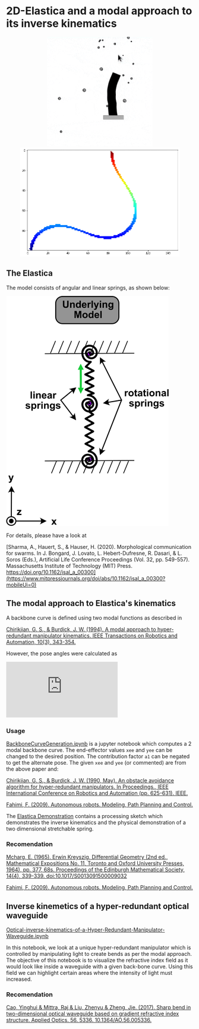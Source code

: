 # 2D-Elastica and a modal approach to its inverse kinematics
<p align="center">
  <img src="https://github.com/Asheeshkrsharma/Modal-approach-to-2D-elastica-s-inverse-kinematics-/blob/master/resources/Dem.gif" width="284" title="hover text">
  <img src="https://github.com/Asheeshkrsharma/Modal-approach-to-2D-elastica-s-inverse-kinematics-/blob/master/resources/Hyper-redundant-waveguide-manipulator.gif" width="430" alt="accessibility text">
</p>

## The Elastica
The model consists of angular and linear springs, as shown below:

![](https://github.com/Asheeshkrsharma/Modal-approach-to-2D-elastica-s-inverse-kinematics-/blob/master/resources/model.svg)

For details, please have a look at

[Sharma, A., Hauert, S., & Hauser, H. (2020). Morphological communication for swarms. In J. Bongard, J. Lovato, L. Hebert-Dufresne, R. Dasari, & L. Soros (Eds.), Artificial Life Conference Proceedings (Vol. 32, pp. 549-557). Massachusetts Institute of Technology (MIT) Press. https://doi.org/10.1162/isal_a_00300](https://www.mitpressjournals.org/doi/abs/10.1162/isal_a_00300?mobileUi=0)

## The modal approach to Elastica's kinematics

A backbone curve is defined using two modal functions as described in 

[Chirikjian, G. S., & Burdick, J. W. (1994). A modal approach to hyper-redundant manipulator kinematics. IEEE Transactions on Robotics and Automation, 10(3), 343-354.](https://ieeexplore.ieee.org/document/294209)

However, the pose angles were calculated as

![](https://latex.codecogs.com/png.latex?%5Cdpi%7B120%7D%20%5Cfn_cm%20%5Clarge%20%5Ctilde%7Bq%7D_j%20%3D%20arctan%28%5Cfrac%7Bx_1%28s_j%29%20-%20x_1%28s_%7Bj-1%7D%29%7D%7Bx_2%28s_j%29%20-%20x_2%28s_%7Bj-1%7D%29%7D%29)

### Usage
[BackboneCurveGeneration.ipynb](https://github.com/Asheeshkrsharma/Modal-approach-to-2D-elastica-s-inverse-kinematics-/blob/master/BackboneCurveGeneration.ipynb) is a jupyter notebook which computes a 2 modal backbone curve. The end-effector values `xee` and `yee` can be changed to the desired position. The contribution factor `a1` can be negated to get the alternate pose. The given `xee` and `yee` (or commented) are from the above paper and:

[Chirikjian, G. S., & Burdick, J. W. (1990, May). An obstacle avoidance algorithm for hyper-redundant manipulators. In Proceedings., IEEE International Conference on Robotics and Automation (pp. 625-631). IEEE.](https://ieeexplore.ieee.org/document/126052)

[Fahimi, F. (2009). Autonomous robots. Modeling, Path Planning and Control.](https://link.springer.com/book/10.1007%2F978-0-387-09538-7)

The [Elastica Demonstration](https://github.com/Asheeshkrsharma/Modal-approach-to-2D-elastica-s-inverse-kinematics-/tree/master/Elastica%20Demonstration) contains a processing sketch which demonstrates the inverse kinematics and the physical demonstration of a two dimensional stretchable spring.

### Recomendation
[Mcharg, E. (1965). Erwin Kreyszig, Differential Geometry (2nd ed., Mathematical Expositions No. 11, Toronto and Oxford University Presses, 1964), pp. 377, 68s. Proceedings of the Edinburgh Mathematical Society, 14(4), 339-339. doi:10.1017/S0013091500009032](https://www.cambridge.org/core/journals/proceedings-of-the-edinburgh-mathematical-society/article/kreyszigerwin-differential-geometry-2nd-ed-mathematical-expositions-no-11-toronto-and-oxford-university-presses-1964-pp-377-68s/2C165E4607BEDC69322BE10934EF270F)

[Fahimi, F. (2009). Autonomous robots. Modeling, Path Planning and Control.](https://link.springer.com/book/10.1007%2F978-0-387-09538-7)

## Inverse kinemetics of a hyper-redundant optical waveguide

[Optical-inverse-kinematics-of-a-Hyper-Redundant-Manipulator-Waveguide.ipynb](https://github.com/Asheeshkrsharma/Modal-approach-to-2D-elastica-s-inverse-kinematics-/blob/master/Optical-inverse-kinematics-of-a-Hyper-Redundant-Manipulator-Waveguide.ipynb)

In this notebook, we look at a unique hyper-redundant manipulator which is controlled by manipulating light to create bends as per the modal approach. The objective of this notebook is to visualize the refractive index field as it would look like inside a waveguide with a given back-bone curve. Using this field we can highlight certain areas where the intensity of light must increased.

### Recomendation
[Cao, Yinghui & Mittra, Raj & Liu, Zhenyu & Zheng, Jie. (2017). Sharp bend in two-dimensional optical waveguide based on gradient refractive index structure. Applied Optics. 56. 5336. 10.1364/AO.56.005336. ](https://www.osapublishing.org/ao/abstract.cfm?uri=ao-56-19-5336)
